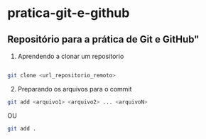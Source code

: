 # pratica-git-e-github
## Repositório para a prática de Git e GitHub"

1. Aprendendo a clonar um repositorio

```bash

git clone <url_repositorio_remoto>
```

2. Preparando os arquivos para o commit

```bash
git add <arquivo1> <arquivo2> ... <arquivoN>
```
OU
```bash
git add .
```